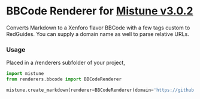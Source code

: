 # BBCode Renderer for [Mistune v3.0.2](https://github.com/lepture/mistune/releases/tag/v3.0.2)

Converts Markdown to a Xenforo flavor BBCode with a few tags custom to RedGuides. You can supply a domain name as well to parse relative URLs. 

### Usage
Placed in a /renderers subfolder of your project,

```python 
import mistune
from renderers.bbcode import BBCodeRenderer

mistune.create_markdown(renderer=BBCodeRenderer(domain='https://github.com/RedGuides/MistuneBBCode/'))
```
